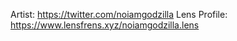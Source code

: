 Artist: https://twitter.com/noiamgodzilla
Lens Profile: https://www.lensfrens.xyz/noiamgodzilla.lens
